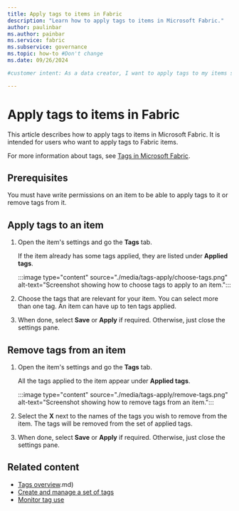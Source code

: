 ```yaml
---
title: Apply tags to items in Fabric
description: "Learn how to apply tags to items in Microsoft Fabric."
author: paulinbar
ms.author: painbar
ms.service: fabric
ms.subservice: governance
ms.topic: how-to #Don't change
ms.date: 09/26/2024

#customer intent: As a data creator, I want to apply tags to my items so as to facilitate data management and discovery.

---
```


# Apply tags to items in Fabric

This article describes how to apply tags to items in Microsoft Fabric. It is intended for users who want to apply tags to Fabric items.

For more information about tags, see [Tags in Microsoft Fabric](./tags-overview.md).

## Prerequisites

You must have write permissions on an item to be able to apply tags to it or remove tags from it.

## Apply tags to an item

1. Open the item's settings and go the **Tags** tab.

    If the item already has some tags applied, they are listed under **Applied tags**.

    :::image type="content" source="./media/tags-apply/choose-tags.png" alt-text="Screenshot showing how to choose tags to apply to an item.":::

1. Choose the tags that are relevant for your item. You can select more than one tag. An item can have up to ten tags applied.

1. When done, select **Save** or **Apply** if required. Otherwise, just close the settings pane.

## Remove tags from an item

1. Open the item's settings and go the **Tags** tab.

    All the tags applied to the item appear under **Applied tags**.

    :::image type="content" source="./media/tags-apply/remove-tags.png" alt-text="Screenshot showing how to remove tags from an item.":::

1. Select the **X** next to the names of the tags you wish to remove from the item. The tags will be removed from the set of applied tags.

1. When done, select **Save** or **Apply** if required. Otherwise, just close the settings pane.

## Related content

* [Tags overview](tags-overview.md).md)
* [Create and manage a set of tags](tags-define.md)
* [Monitor tag use](tags-monitor.md)